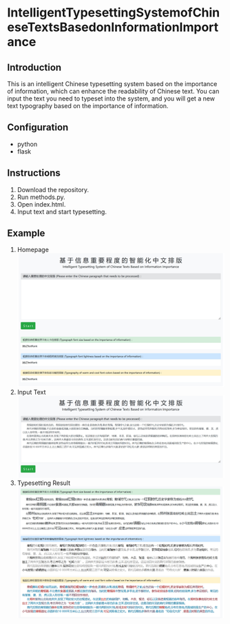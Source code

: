 # IntelligentTypesettingSystemofChineseTextsBasedonInformationImportance
## Introduction

This is an intelligent Chinese typesetting system based on the importance of information, which can enhance the readability of Chinese text. You can input the text you need to typeset into the system, and you will get a new text typography based on the importance of information.

## Configuration

* python
* flask

## Instructions

1.	Download the repository.
2.	Run methods.py.
3.	Open index.html.
4.	Input text and start typesetting.


## Example

1. Homepage
   ![image](https://github.com/MikeRen9/Intelligent-Typesetting-System-of-Chinese-Texts-Based-on-Information-Importance/blob/main/images/HomePage.png)
2. Input Text
   ![image](https://github.com/MikeRen9/Intelligent-Typesetting-System-of-Chinese-Texts-Based-on-Information-Importance/blob/main/images/input.png)
3. Typesetting Result
   ![image](https://github.com/MikeRen9/Intelligent-Typesetting-System-of-Chinese-Texts-Based-on-Information-Importance/blob/main/images/results.png)
